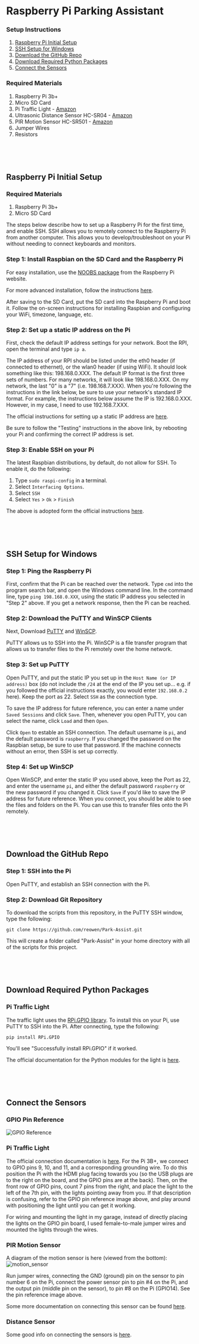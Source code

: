 # Raspberry Pi Parking Assistant

### Setup Instructions
1. [Raspberry Pi Initial Setup](#raspberry-pi-initial-setup)
2. [SSH Setup for Windows](#ssh-setup-for-windows)
3. [Download the GitHub Repo](#download-the-github-repo)
4. [Download Required Python Packages](#download-required-python-packages)
5. [Connect the Sensors](#connect-the-sensors)

### Required Materials

1. Raspberry Pi 3b+
2. Micro SD Card
3. Pi Traffic Light - [Amazon](https://www.amazon.com/gp/product/B00RIIGD30/ref=oh_aui_detailpage_o03_s01?ie=UTF8&psc=1)
4. Ultrasonic Distance Sensor HC-SR04 - [Amazon](https://www.amazon.com/SainSmart-HC-SR04-Ranging-Detector-Distance/dp/B004U8TOE6/ref=asc_df_B004U8TOE6/?tag=hyprod-20&linkCode=df0&hvadid=312127837151&hvpos=1o2&hvnetw=g&hvrand=16154594324665021790&hvpone=&hvptwo=&hvqmt=&hvdev=c&hvdvcmdl=&hvlocint=&hvlocphy=9008164&hvtargid=pla-459285090715&psc=1&tag=&ref=&adgrpid=57636291530&hvpone=&hvptwo=&hvadid=312127837151&hvpos=1o2&hvnetw=g&hvrand=16154594324665021790&hvqmt=&hvdev=c&hvdvcmdl=&hvlocint=&hvlocphy=9008164&hvtargid=pla-459285090715)
5. PIR Motion Sensor HC-SR501 - [Amazon](https://www.amazon.com/DIYmall-HC-SR501-Motion-Infrared-Arduino/dp/B012ZZ4LPM/ref=asc_df_B012ZZ4LPM/?tag=hyprod-20&linkCode=df0&hvadid=312141147291&hvpos=1o3&hvnetw=g&hvrand=17007910937892278118&hvpone=&hvptwo=&hvqmt=&hvdev=c&hvdvcmdl=&hvlocint=&hvlocphy=9008164&hvtargid=pla-570427408451&psc=1&tag=&ref=&adgrpid=68997874944&hvpone=&hvptwo=&hvadid=312141147291&hvpos=1o3&hvnetw=g&hvrand=17007910937892278118&hvqmt=&hvdev=c&hvdvcmdl=&hvlocint=&hvlocphy=9008164&hvtargid=pla-570427408451)
6. Jumper Wires
7. Resistors

<br><br><br>
## Raspberry Pi Initial Setup

### Required Materials
1. Raspberry Pi 3b+
2. Micro SD Card

The steps below describe how to set up a Raspberry Pi for the first time, and enable SSH. SSH allows you to remotely connect to the Raspberry Pi from another computer. This allows you to develop/troubleshoot on your Pi without needing to connect keyboards and monitors.

### Step 1: Install Raspbian on the SD Card and the Raspberry Pi

For easy installation, use the [NOOBS package](https://www.raspberrypi.org/documentation/installation/noobs.md) from the Raspberry Pi website.

For more advanced installation, follow the instructions [here](https://www.raspberrypi.org/documentation/installation/installing-images/).

After saving to the SD Card, put the SD card into the Raspberry Pi and boot it. Follow the on-screen instructions for installing Raspbian and configuring your WiFi, timezone, language, etc.

### Step 2: Set up a static IP address on the Pi

First, check the default IP address settings for your network. Boot the RPI, open the terminal and type `ip a`.

The IP address of your RPI should be listed under the eth0 header (if connected to ethernet), or the wlan0 header (if using WiFi). It should look something like this: 198.168.0.XXX. The default IP format is the first three sets of numbers. For many networks, it will look like 198.168.0.XXX. On my network, the last "0" is a "7" (i.e. 198.168.7.XXX). When you're following the instructions in the link below, be sure to use your network's standard IP format. For example, the instructions below assume the IP is 192.168.0.XXX. However, in my case, I need to use 192.168.7.XXX.  

The official instructions for setting up a static IP address are [here](https://www.raspberrypi.org/learning/networking-lessons/rpi-static-ip-address/).

Be sure to follow the "Testing" instructions in the above link, by rebooting your Pi and confirming the correct IP address is set.

### Step 3: Enable SSH on your Pi

The latest Raspbian distributions, by default, do not allow for SSH. To enable it, do the following:

1. Type `sudo raspi-config` in a terminal.
2. Select `Interfacing Options`.
3. Select `SSH`
4. Select `Yes` > `Ok` > `Finish`

The above is adopted form the official instructions [here](https://www.raspberrypi.org/documentation/remote-access/ssh/).

<br><br><br>
## SSH Setup for Windows

### Step 1: Ping the Raspberry Pi
First, confirm that the Pi can be reached over the network. Type `cmd` into the program search bar, and open the Windows command line.
In the command line, type `ping 198.168.0.XXX`, using the static IP address you selected in "Step 2" above. If you get a network response, then the Pi can be reached.

### Step 2: Download the PuTTY and WinSCP Clients
Next, Download [PuTTY](https://www.putty.org/) and [WinSCP](https://winscp.net/eng/download.php).

PuTTY allows us to SSH into the Pi. WinSCP is a file transfer program that allows us to transfer files to the Pi remotely over the home network.

### Step 3: Set up PuTTY

Open PuTTY, and put the static IP you set up in the `Host Name (or IP address)` box (do not include the `/24` at the end of the IP you set up... e.g. if you followed the official instructions exactly, you would enter `192.168.0.2` here). Keep the port as 22. Select `SSH` as the connection type.

To save the IP address for future reference, you can enter a name under `Saved Sessions` and click `Save`. Then, whenever you open PuTTY, you can select the name, click `Load` and then `Open`.

Click `Open` to estable an SSH connection. The default username is `pi`, and the default password is `raspberry`. If you changed the password on the Raspbian setup, be sure to use that password. If the machine connects without an error, then SSH is set up correctly.

### Step 4: Set up WinSCP

Open WinSCP, and enter the static IP you used above, keep the Port as 22, and enter the username `pi`, and either the default password `raspberry` or the new password if you changed it. Click `Save` if you'd like to save the IP address for future reference. When you connect, you should be able to see the files and folders on the Pi. You can use this to transfer files onto the Pi remotely.

<br><br><br>
## Download the GitHub Repo

### Step 1: SSH into the Pi

Open PuTTY, and establish an SSH connection with the Pi.

### Step 2: Download Git Repository

To download the scripts from this repository, in the PuTTY SSH window, type the following:

```
git clone https://github.com/reowen/Park-Assist.git
```

This will create a folder called "Park-Assist" in your home directory with all of the scripts for this project.

<br><br><br>
## Download Required Python Packages

### Pi Traffic Light

The traffic light uses the [RPi.GPIO library](https://pypi.org/project/RPi.GPIO/). To install this on your Pi, use PuTTY to SSH into the Pi. After connecting, type the following:

```
pip install RPi.GPIO
```

You'll see "Successfully install RPi.GPIO" if it worked.

The official documentation for the Python modules for the light is [here](http://wiki.lowvoltagelabs.com/pitrafficlight_python_example).


<br><br><br>
## Connect the Sensors

### GPIO Pin Reference

![GPIO Reference](https://user-images.githubusercontent.com/8964630/50610811-419fe700-0ea2-11e9-91e2-764d14104137.PNG)

### Pi Traffic Light

The official connection documentation is [here](http://wiki.lowvoltagelabs.com/pitrafficlight). For the Pi 3B+, we connect to GPIO pins 9, 10, and 11, and a corresponding grounding wire. To do this position the Pi with the HDMI plug facing towards you (so the USB plugs are to the right on the board, and the GPIO pins are at the back). Then, on the front row of GPIO pins, count 7 pins from the right, and place the light to the left of the 7th pin, with the lights pointing away from you. If that description is confusing, refer to the GPIO pin reference image above, and play around with positioning the light until you can get it working.

For wiring and mounting the light in my garage, instead of directly placing the lights on the GPIO pin board, I used female-to-male jumper wires and mounted the lights through the wires.

### PIR Motion Sensor

A diagram of the motion sensor is here (viewed from the bottom):
![motion_sensor](https://user-images.githubusercontent.com/8964630/50610857-609e7900-0ea2-11e9-87f3-f4e9856cc3e4.PNG)

Run jumper wires, connecting the GND (ground) pin on the sensor to pin number 6 on the Pi, connect the power sensor pin to pin #4 on the Pi, and the output pin (middle pin on the sensor), to pin #8 on the Pi (GPIO14). See the pin reference image above.

Some more documentation on connecting this sensor can be found [here](https://www.mpja.com/download/31227sc.pdf).

### Distance Sensor

Some good info on connecting the sensors is [here](https://www.modmypi.com/blog/hc-sr04-ultrasonic-range-sensor-on-the-raspberry-pi).

